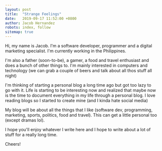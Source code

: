 ```yaml
---
layout: post
title:  "Strange Feelings"
date:   2019-09-17 11:52:00 +0800
author: Jacob Hernandez
robots: index, follow
sitemap: true
---
```


Hi, my name is Jacob. I'm a software developer, programmer and a digital marketing specialist. I'm currently working in the Philippines.

I'm also a father (soon-to-be), a gamer, a food and travel enthusiast and does a bunch of other things to. I'm mainly interested in computers and technology (we can grab a couple of beers and talk about all thos stuff all night)

I'm thinking of starting a personal blog a long time ago but got too lazy to go with it. Life is starting to be interesting now and realized that maybe now is the time to document everything in my life through a personal blog. I love reading blogs so I started to create mine (and I kinda hate social media)

My blog will be about all the things that I like (software dev, programming, marketing, sports, politics, food and travel). This can get a little personal too (except dramas lol).

I hope you'll enjoy whatever I write here and I hope to write about a lot of stuff for a really long time.

Cheers!